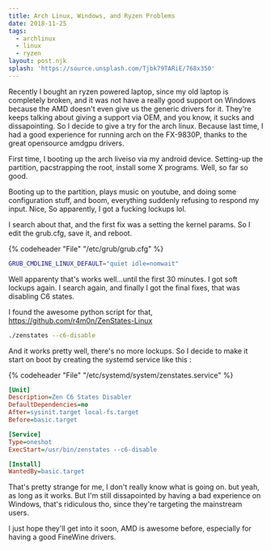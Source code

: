 ```yaml
---
title: Arch Linux, Windows, and Ryzen Problems
date: 2018-11-25
tags:
  - archlinux
  - linux
  - ryzen
layout: post.njk
splash: 'https://source.unsplash.com/Tjbk79TARiE/768x350'
---
```


Recently I bought an ryzen powered laptop, since my old laptop is completely broken, and it was not have a really good support on Windows because the AMD doesn't even give us the generic drivers for it. They're keeps talking about giving a support via OEM, and you know, it sucks and dissapointing.
So I decide to give a try for the arch linux.
Because last time, I had a good experience for running arch on the FX-9830P, thanks to the great opensource amdgpu drivers.

First time, I booting up the arch liveiso via my android device.
Setting-up the partition, pacstrapping the root, install some X programs. 
Well, so far so good.

Booting up to the partition, plays music on youtube, and doing some configuration stuff, and boom, everything suddenly refusing to respond my input.
Nice, So apparently, I got a fucking lockups lol.

I search about that, and the first fix was a setting the kernel params.
So I edit the grub.cfg, save it, and reboot.

{% codeheader "File" "/etc/grub/grub.cfg" %}

```bash
GRUB_CMDLINE_LINUX_DEFAULT="quiet idle=nomwait"
```

Well apparenty that's works well...until the first 30 minutes. I got soft lockups again.
I search again, and finally I got the final fixes, that was disabling C6 states.

I found the awesome python script for that, https://github.com/r4m0n/ZenStates-Linux

```bash
./zenstates --c6-disable
```
And it works pretty well, there's no more lockups.
So I decide to make it start on boot by creating the systemd service like this :

{% codeheader "File" "/etc/systemd/system/zenstates.service" %}

```ini
[Unit]
Description=Zen C6 States Disabler
DefaultDependencies=no
After=sysinit.target local-fs.target
Before=basic.target

[Service]
Type=oneshot
ExecStart=/usr/bin/zenstates --c6-disable

[Install]
WantedBy=basic.target
```

That's pretty strange for me, I don't really know what is going on. but yeah, as long as it works.
But I'm still dissapointed by having a bad experience on Windows, that's ridiculous tho, since they're targeting the mainstream users. 

I just hope they'll get into it soon, AMD is awesome before, especially for having a good FineWine drivers.